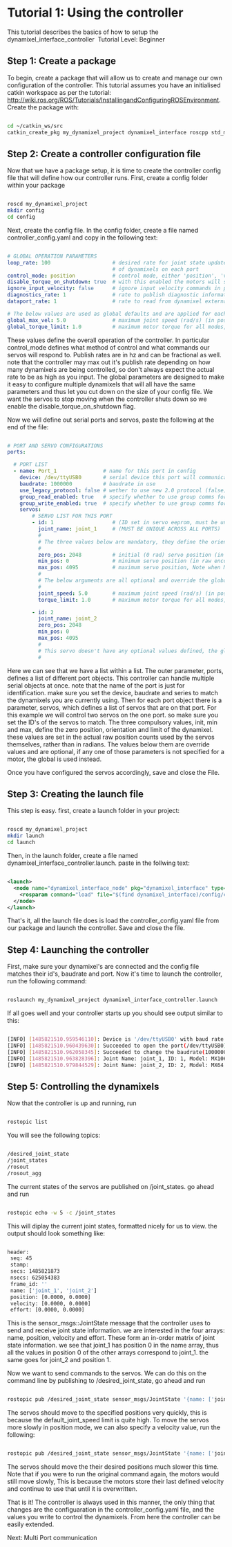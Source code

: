 # Tutorial 1: Using the controller

This tutorial describes the basics of how to setup the dynamixel_interface_controller 
Tutorial Level: Beginner

## Step 1: Create a package

To begin, create a package that will allow us to create and manage our own configuration of the controller. This tutorial assumes you have an initialised catkin workspace as per the tutorial: http://wiki.ros.org/ROS/Tutorials/InstallingandConfiguringROSEnvironment. Create the package with:

```bash

cd ~/catkin_ws/src
catkin_create_pkg my_dynamixel_project dynamixel_interface roscpp std_msgs sensor_msgs

```

## Step 2: Create a controller configuration file

Now that we have a package setup, it is time to create the controller config file that will define how our controller runs. First, create a config folder within your package

```bash

roscd my_dynamixel_project
mkdir config
cd config

```

Next, create the config file. In the config folder, create a file named controller_config.yaml and copy in the following text:

```yaml

# GLOBAL OPERATION PARAMETERS
loop_rate: 100                    # desired rate for joint state updates. actual rate may be less depending on number
                                  # of dynamixels on each port
control_mode: position            # control mode, either 'position', 'velocity', or 'effort'
disable_torque_on_shutdown: true  # with this enabled the motors will switch off when the controller closes
ignore_input_velocity: false      # ignore input velocity commands in position mode (no profile velocity)
diagnostics_rate: 1               # rate to publish diagnostic information
dataport_rate: 1                  # rate to read from dynamixel external dataports

# The below values are used as global defaults and are applied for each servo unless overridden in the entry for the servo below
global_max_vel: 5.0               # maximum joint speed (rad/s) (in position or velocity control)
global_torque_limit: 1.0          # maximum motor torque for all modes, given as a fraction of rated max (0-1)

```

These values define the overall operation of the controller. In particular control_mode defines what method of control and what commands our servos will respond to. Publish rates are in hz and can be fractional as well. note that the controller may max out it's publish rate depending on how many dynamixels are being controlled, so don't always expect the actual rate to be as high as you input. The global parameters are designed to make it easy to configure multiple dynamixels that will all have the same parameters and thus let you cut down on the size of your config file. We want the servos to stop moving when the controller shuts down so we enable the disable_torque_on_shutdown flag.

Now we will define out serial ports and servos, paste the following at the end of the file:

```yaml

# PORT AND SERVO CONFIGURATIONS
ports:

  # PORT LIST
  - name: Port_1               # name for this port in config
    device: /dev/ttyUSB0       # serial device this port will communicate on
    baudrate: 1000000          # baudrate in use
    use_legacy_protocol: false # wether to use new 2.0 protocol (false) or legacy 1.0 protocol (true)
    group_read_enabled: true   # specify whether to use group comms for reading
    group_write_enabled: true  # specify whether to use group comms for writing
    servos:
        # SERVO LIST FOR THIS PORT
        - id: 1                   # (ID set in servo eeprom, must be unique on this port)
          joint_name: joint_1     # (MUST BE UNIQUE ACROSS ALL PORTS)
          #
          # The three values below are mandatory, they define the orientation and zeroing of the dynamixel:
          #
          zero_pos: 2048          # initial (0 rad) servo position (in raw encoder count)
          min_pos: 0              # minimum servo position (in raw encoder count)
          max_pos: 4095           # maximum servo position, Note when MIN > MAX ROTATION IS REVERSED
          #
          # The below arguments are all optional and override the global values:
          #
          joint_speed: 5.0        # maximum joint speed (rad/s) (in position or velocity control)
          torque_limit: 1.0       # maximum motor torque for all modes, given as a fraction of rated max (0-1)

        - id: 2
          joint_name: joint_2
          zero_pos: 2048
          min_pos: 0
          max_pos: 4095
          #
          # This servo doesn't have any optional values defined, the global defaults will be used
          #

```

Here we can see that we have a list within a list. The outer parameter, ports, defines a list of different port objects. This controller can handle multiple serial objects at once. note that the name of the port is just for identification. make sure you set the device, baudrate and series to match the dynamixels you are currently using. Then for each port object there is a parameter, servos, which defines a list of servos that are on that port. For this example we will control two servos on the one port. so make sure you set the ID's of the servos to match. The three compulsory values, init, min and max, define the zero position, orientation and limit of the dynamixel. these values are set in the actual raw position counts used by the servos themselves, rather than in radians. The values below them are override values and are optional, if any one of those parameters is not specified for a motor, the global is used instead.

Once you have configured the servos accordingly, save and close the File.

## Step 3: Creating the launch file

This step is easy. first, create a launch folder in your project:

```bash

roscd my_dynamixel_project
mkdir launch
cd launch

```

Then, in the launch folder, create a file named dynamixel_interface_controller.launch. paste in the follwing text:

```xml

<launch>
  <node name="dynamixel_interface_node" pkg="dynamixel_interface" type="dynamixel_interface_controller_node" output="screen">
    <rosparam command="load" file="$(find dynamixel_interface)/config/controller_config.yaml" />
  </node>
</launch>

```

That's it, all the launch file does is load the controller_config.yaml file from our package and launch the controller. Save and close the file.

## Step 4: Launching the controller

First, make sure your dynamixel's are connected and the config file matches their id's, baudrate and port. Now it's time to launch the controller, run the following command:

```bash

roslaunch my_dynamixel_project dynamixel_interface_controller.launch

```

If all goes well and your controller starts up you should see output similar to this:

```bash

[INFO] [1485821510.959546110]: Device is '/dev/ttyUSB0' with baud rate '1000000', using protocol 2
[INFO] [1485821510.960439630]: Succeeded to open the port(/dev/ttyUSB0)!
[INFO] [1485821510.962058345]: Succeeded to change the baudrate(1000000)!
[INFO] [1485821510.963828396]: Joint Name: joint_1, ID: 1, Model: MX106
[INFO] [1485821510.979844529]: Joint Name: joint_2, ID: 2, Model: MX64

```

## Step 5: Controlling the dynamixels

Now that the controller is up and running, run

```bash

rostopic list

```

You will see the following topics:

```bash

/desired_joint_state
/joint_states
/rosout
/rosout_agg

```

The current states of the servos are published on /joint_states. go ahead and run

```bash

rostopic echo -w 5 -c /joint_states

```

This will diplay the current joint states, formatted nicely for us to view. the output should look something like:

```bash

header:
 seq: 45
 stamp:
 secs: 1485821873
 nsecs: 625054383
 frame_id: ''
 name: ['joint_1', 'joint_2']
 position: [0.0000, 0.0000]
 velocity: [0.0000, 0.0000]
 effort: [0.0000, 0.0000]

```

This is the sensor_msgs::JointState message that the controller uses to send and receive joint state information. we are interested in the four arrays: name, position, velocity and effort. These form an in-order matrix of joint state information. we see that joint_1 has position 0 in the name array, thus all the values in position 0 of the other arrays correspond to joint_1. the same goes for joint_2 and position 1.

Now we want to send commands to the servos. We can do this on the command line by publishing to /desired_joint_state, go ahead and run

```bash

rostopic pub /desired_joint_state sensor_msgs/JointState '{name: ['joint_1', 'joint_2'], position: [3, -3]}' --once

```

The servos should move to the specified positions very quickly, this is because the default_joint_speed limit is quite high. To move the servos more slowly in position mode, we can also specify a velocity value, run the following:

```bash

rostopic pub /desired_joint_state sensor_msgs/JointState '{name: ['joint_1', 'joint_2'], position: [0, 0], velocity: [0.5, 0.5]}' --once

```

The servos should move the their desired positions much slower this time. Note that if you were to run the original command again, the motors would still move slowly, This is because the motors store their last defined velocity and continue to use that until it is overwritten.

That is it! The controller is always used in this manner, the only thing that changes are the configuaration in the controller_config.yaml file, and the values you write to control the dynamixels. From here the controller can be easily extended.

Next: Multi Port communication
